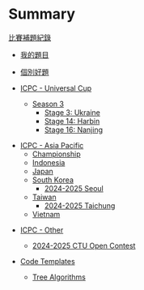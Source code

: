 # Summary

[比賽補題紀錄](./log.md)

- [我的題目](./my_problems/my_problems.md)

- [個別好題]()

- [ICPC - Universal Cup]()
    - [Season 3]()
        - [Stage 3: Ukraine](./ucup/03_03-ukraine.md)
        - [Stage 14: Harbin](./ucup/03_14-harbin.md)
        - [Stage 16: Nanjing](./ucup/03_16-nanjing.md)

<!-- - [ICPC - Africa and Arab]() -->
<!-- - [ICPC - Asia East Continent]() -->
- [ICPC - Asia Pacific]()
    - [Championship]()
    - [Indonesia]()
    - [Japan]()
    - [South Korea]()
        - [2024-2025 Seoul](./icpc/asia_pacific/south_korea/24-25_seoul.md)
    - [Taiwan]()
        - [2024-2025 Taichung](./icpc/asia_pacific/taiwan/24-25_taichung.md)
    - [Vietnam]()
<!-- - [ICPC - Asia West Continent]()
    - [Iran]() -->
<!-- - [ICPC - Europe]()
    - [Central Europe (CERC)]()
    - [Northwestern Europe (NWERC)]()
    - [Southeastern Europe (SEERC)]()
    - [Southwestern Europe (SWERC)]() -->
<!-- - [ICPC - Latin America]() -->
<!-- - [ICPC - North America]() -->
<!-- - [ICPC - Northern Eurasia]() -->
<!-- - [ICPC - World Final]() -->

- [ICPC - Other]()
    - [2024-2025 CTU Open Contest](./others/gym105542.md)

- [Code Templates]()
    - [Tree Algorithms](./code/tree.md)
